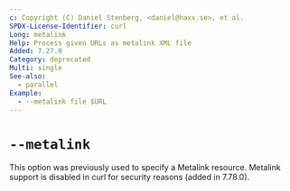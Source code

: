 ```yaml
---
c: Copyright (C) Daniel Stenberg, <daniel@haxx.se>, et al.
SPDX-License-Identifier: curl
Long: metalink
Help: Process given URLs as metalink XML file
Added: 7.27.0
Category: deprecated
Multi: single
See-also:
  - parallel
Example:
  - --metalink file $URL
---
```


# `--metalink`

This option was previously used to specify a Metalink resource. Metalink
support is disabled in curl for security reasons (added in 7.78.0).
